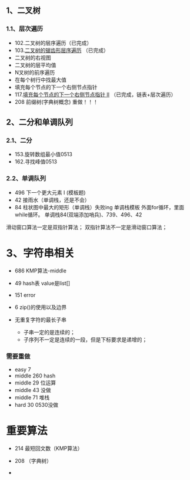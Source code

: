 ## 1、二叉树
### 1.1、层次遍历
- 102.二叉树的层序遍历（已完成）
- 103.[二叉树的锯齿形层序遍历](https://leetcode-cn.com/problems/binary-tree-zigzag-level-order-traversal)  （已完成）
- 二叉树的右视图
- 二叉树的层平均值
- N叉树的前序遍历
- 在每个树行中找最大值
- 填充每个节点的下一个右侧节点指针
- 117.[填充每个节点的下一个右侧节点指针 II](https://leetcode-cn.com/problems/populating-next-right-pointers-in-each-node-ii) （已完成，链表+层次遍历）
- 208 前缀树(字典树概念) 重做！！！

## 2、二分和单调队列
### 2.1、二分
- 153.旋转数组最小值0513
- 162.寻找峰值0513

### 2.2、单调队列
- 496 下一个更大元素 I (模板题)
- 42 接雨水（单调栈，还是不会）
- 84 柱状图中最大的矩形（单调栈）失败ing
单调栈模板
外面for循环，里面while循环。
单调栈84(双端添加哨兵)、739、496、42

滑动窗口算法一定是双指针算法；
双指针算法不一定是滑动窗口算法；

# 3、字符串相关
- 686 KMP算法-middle
- 49 hash表 value是list[]
- 151 error
- 6 zip()的使用以及边界

- 无重复字符的最长子串

    - 子串一定的是连续的；
    - 子序列不一定是连续的一段，但是下标要求是递增的；

### 需要重做
- easy 7
- middle 260 hash
- middle 29 位运算
- middle 43 没做
- middle 71 堆栈
- hard 30 0530没做

# 重要算法
- 214 最短回文数（KMP算法）
- 208 （字典树）

- 

